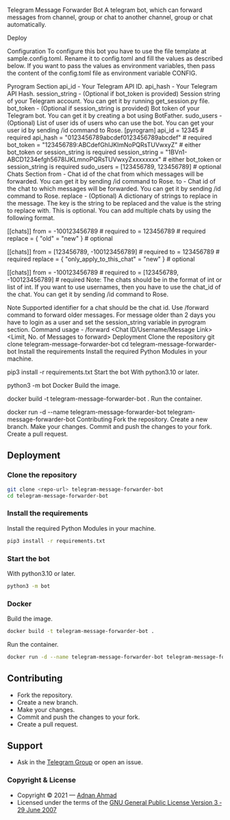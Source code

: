 Telegram Message Forwarder Bot
A telegram bot, which can forward messages from channel, group or chat to another channel, group or chat automatically.

Deploy

Configuration
To configure this bot you have to use the file template at sample.config.toml. Rename it to config.toml and fill the values as described below. If you want to pass the values as environment variables, then pass the content of the config.toml file as environment variable CONFIG.

Pyrogram Section
api_id - Your Telegram API ID.
api_hash - Your Telegram API Hash.
session_string - (Optional if bot_token is provided) Session string of your Telegram account. You can get it by running get_session.py file.
bot_token - (Optional if session_string is provided) Bot token of your Telegram bot. You can get it by creating a bot using BotFather.
sudo_users - (Optional) List of user ids of users who can use the bot. You can get your user id by sending /id command to Rose.
[pyrogram]
api_id = 12345                                                      # required
api_hash = "0123456789abcdef0123456789abcdef"                       # required
bot_token = "123456789:ABCdefGhIJKlmNoPQRsTUVwxyZ"                  # either bot_token or session_string is required
session_string = "1BVn1-ABCD1234efgh5678IJKLmnoPQRsTUVwxyZxxxxxxxx" # either bot_token or session_string is required
sudo_users = [123456789, 123456789]                                 # optional
Chats Section
from - Chat id of the chat from which messages will be forwarded. You can get it by sending /id command to Rose.
to - Chat id of the chat to which messages will be forwarded. You can get it by sending /id command to Rose.
replace - (Optional) A dictionary of strings to replace in the message. The key is the string to be replaced and the value is the string to replace with. This is optional.
You can add multiple chats by using the following format.

[[chats]]
from = -100123456789        # required
to = 123456789              # required
replace = { "old" = "new" } # optional

[[chats]]
from = [123456789, -100123456789]               # required
to = 123456789                                  # required
replace = { "only_apply_to_this_chat" = "new" } # optional

[[chats]]
from = -100123456789            # required
to = [123456789, -100123456789] # required
Note: The chats should be in the format of int or list of int. If you want to use usernames, then you have to use the chat_id of the chat. You can get it by sending /id command to Rose.

Note
Supported identifier for a chat should be the chat id.
Use /forward command to forward older messages. For message older than 2 days you have to login as a user and set the session_string variable in pyrogram section. Command usage - /forward <Chat ID/Username/Message Link> <Limit, No. of Messages to forward> <ID of the last message of from chat to avoid repetition>
Deployment
Clone the repository
git clone <repo-url> telegram-message-forwarder-bot
cd telegram-message-forwarder-bot
Install the requirements
Install the required Python Modules in your machine.

pip3 install -r requirements.txt
Start the bot
With python3.10 or later.

python3 -m bot
Docker
Build the image.

docker build -t telegram-message-forwarder-bot .
Run the container.

docker run -d --name telegram-message-forwarder-bot telegram-message-forwarder-bot
Contributing
Fork the repository.
Create a new branch.
Make your changes.
Commit and push the changes to your fork.
Create a pull request.
## Deployment

### Clone the repository
```bash
git clone <repo-url> telegram-message-forwarder-bot
cd telegram-message-forwarder-bot
```

### Install the requirements
Install the required Python Modules in your machine.
```bash
pip3 install -r requirements.txt
```

### Start the bot
With python3.10 or later.
```bash
python3 -m bot
```

### Docker
Build the image.
```bash
docker build -t telegram-message-forwarder-bot .
```

Run the container.
```bash
docker run -d --name telegram-message-forwarder-bot telegram-message-forwarder-bot
```

## Contributing
- Fork the repository.
- Create a new branch.
- Make your changes.
- Commit and push the changes to your fork.
- Create a pull request.

## Support
- Ask in the [Telegram Group](https://t.me/ViperCommunity) or open an issue.

### Copyright & License
- Copyright &copy; 2021 &mdash; [Adnan Ahmad](https://github.com/viperadnan-git)
- Licensed under the terms of the [GNU General Public License Version 3 &dash; 29 June 2007](./LICENSE)
